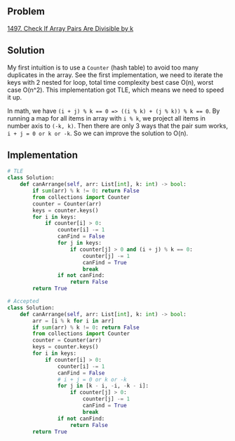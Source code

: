 ## Problem
[1497. Check If Array Pairs Are Divisible by k](https://leetcode.com/problems/check-if-array-pairs-are-divisible-by-k/)

## Solution
My first intuition is to use a `Counter` (hash table) to avoid too many duplicates in the array.
See the first implementation, we need to iterate the keys with 2 nested for loop, total time complexity best case O(n), worst case O(n^2).
This implementation got TLE, which means we need to speed it up.

In math, we have `(i + j) % k == 0 => ((i % k) + (j % k)) % k == 0`. By running a map for all items in array with `i % k`, we project all items in number axis to `(-k, k)`.
Then there are only 3 ways that the pair sum works, `i + j = 0 or k or -k`. So we can improve the solution to O(n).

## Implementation
```python
# TLE
class Solution:
    def canArrange(self, arr: List[int], k: int) -> bool:
        if sum(arr) % k != 0: return False
        from collections import Counter
        counter = Counter(arr)
        keys = counter.keys()
        for i in keys:
            if counter[i] > 0:
                counter[i] -= 1
                canFind = False
                for j in keys:
                    if counter[j] > 0 and (i + j) % k == 0:
                        counter[j] -= 1
                        canFind = True 
                        break
                if not canFind:
                    return False
        return True
```

```python
# Accepted
class Solution:
    def canArrange(self, arr: List[int], k: int) -> bool:
        arr = [i % k for i in arr]
        if sum(arr) % k != 0: return False
        from collections import Counter
        counter = Counter(arr)
        keys = counter.keys()
        for i in keys:
            if counter[i] > 0:
                counter[i] -= 1
                canFind = False
                # i + j = 0 or k or -k
                for j in [k - i, -i, -k - i]:
                    if counter[j] > 0:
                        counter[j] -= 1
                        canFind = True 
                        break
                if not canFind:
                    return False
        return True
```
